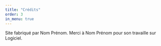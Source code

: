 ```yaml
---
title: "Crédits"
order: 3
in_menu: true
---
```

Site fabriqué par Nom Prénom. Merci à Nom Prénom pour son travaille sur Logiciel. 